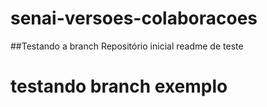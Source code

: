 # senai-versoes-colaboracoes
##Testando a branch
Repositório inicial
readme de teste

# testando branch exemplo
